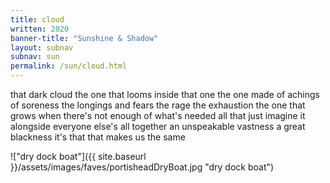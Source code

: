 ```yaml
---
title: cloud 
written: 2020
banner-title: "Sunshine & Shadow" 
layout: subnav
subnav: sun
permalink: /sun/cloud.html
---
```


<div class="poem">
that dark cloud  
the one that looms  
inside  
that one  
the one made of achings  
of soreness  
the longings  
and fears  
the rage  
the exhaustion  
the one that grows  
when there's not enough  
of what's needed  
all that  
just imagine it  
alongside everyone else's  
all together  
an unspeakable vastness  
a great blackness  
it's that  
that makes us  
the same
</div>

!["dry dock boat"]({{ site.baseurl }}/assets/images/faves/portisheadDryBoat.jpg "dry dock boat")
